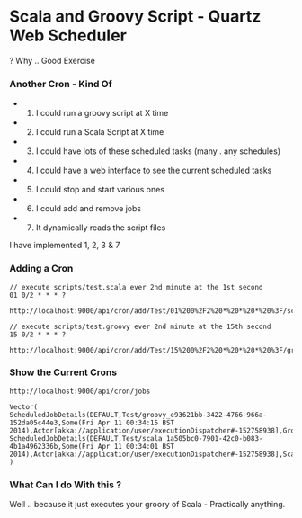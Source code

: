 Scala and Groovy Script - Quartz Web Scheduler
=====================================

? Why .. Good Exercise

### Another Cron - Kind Of

 - 1. I could run a groovy script at X time
 - 2. I could run a Scala Script at X time
 - 3. I could have lots of these scheduled tasks (many . any schedules)
 - 4. I could have a web interface to see the current scheduled tasks
 - 5. I could stop and start various ones
 - 6. I could add and remove jobs
 - 7. It dynamically reads the script files

 I have implemented 1, 2, 3 & 7

### Adding a Cron
```
// execute scripts/test.scala ever 2nd minute at the 1st second
01 0/2 * * * ?

http://localhost:9000/api/cron/add/Test/01%200%2F2%20*%20*%20*%20%3F/scala/scripts%2Ftest.scala

// execute scripts/test.groovy ever 2nd minute at the 15th second
15 0/2 * * * ?

http://localhost:9000/api/cron/add/Test/15%200%2F2%20*%20*%20*%20%3F/groovy/scripts%2Ftest.groovy
```

### Show the Current Crons
```
http://localhost:9000/api/cron/jobs

Vector(
ScheduledJobDetails(DEFAULT,Test/groovy_e93621bb-3422-4766-966a-152da05c44e3,Some(Fri Apr 11 00:34:15 BST 2014),Actor[akka://application/user/executionDispatcher#-152758938],GroovyExecute(Test,scripts/test.groovy)), 
ScheduledJobDetails(DEFAULT,Test/scala_1a505bc0-7901-42c0-b083-4b1a4962336b,Some(Fri Apr 11 00:34:01 BST 2014),Actor[akka://application/user/executionDispatcher#-152758938],ScalaExecute(Test,scripts/test.scala))
)

```

### What Can I do With this ?
Well .. because it just executes your groory of Scala - Practically anything.
